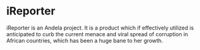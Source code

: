 # iReporter
iReporter is an Andela  project. It is a product which if effectively utilized is anticipated to curb the current  menace and viral spread of corruption in African countries, which has been a huge bane to her growth.
